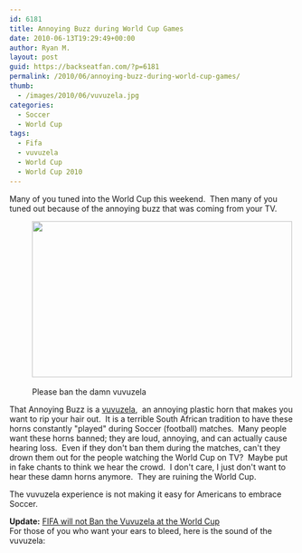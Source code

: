 ```yaml
---
id: 6181
title: Annoying Buzz during World Cup Games
date: 2010-06-13T19:29:49+00:00
author: Ryan M.
layout: post
guid: https://backseatfan.com/?p=6181
permalink: /2010/06/annoying-buzz-during-world-cup-games/
thumb:
  - /images/2010/06/vuvuzela.jpg
categories:
  - Soccer
  - World Cup
tags:
  - Fifa
  - vuvuzela
  - World Cup
  - World Cup 2010
---
```


<div class="entry">
  <p>
    Many of you tuned into the World Cup this weekend.  Then many of you tuned out because of the annoying buzz that was coming from your TV.
  </p><figure id="attachment_6182" style="width: 460px" class="wp-caption aligncenter">

  <a href="/images/2010/06/vuvuzela.jpg"><img class="size-full wp-image-6182" title="vuvuzela" src="/images/2010/06/vuvuzela.jpg" alt="" width="460" height="276" srcset="/images/2010/06/vuvuzela.jpg 460w, /images/2010/06/vuvuzela-300x180.jpg 300w" sizes="(max-width: 460px) 100vw, 460px" /></a><figcaption class="wp-caption-text">Please ban the damn vuvuzela</figcaption></figure>

  <p style="text-align: left;">
    That Annoying Buzz is a <a href="http://en.wikipedia.org/wiki/Vuvuzela">vuvuzela</a>,  an annoying plastic horn that makes you want to rip your hair out.  It is a terrible South African tradition to have these horns constantly "played" during Soccer (football) matches.  Many people want these horns banned; they are loud, annoying, and can actually cause hearing loss.  Even if they don't ban them during the matches, can't they drown them out for the people watching the World Cup on TV?  Maybe put in fake chants to think we hear the crowd.  I don't care, I just don't want to hear these damn horns anymore.  They are ruining the World Cup.
  </p>

  <p style="text-align: left;">
    The vuvuzela experience is not making it easy for Americans to embrace Soccer.
  </p>

  <p>
    <strong>Update:</strong> <a href="http://www.sportingnews.com/soccer/article/2010-06-14/fifa-backs-soutn-african-fans-on-blowing-vuvuzelas">FIFA will not Ban the Vuvuzela at the World Cup</a><br /> For those of you who want your ears to bleed, here is the sound of the vuvuzela:
  </p>

  <p>
  </p>
</div>
